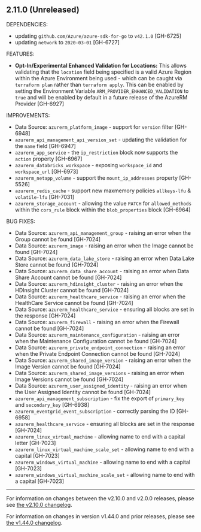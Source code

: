 ## 2.11.0 (Unreleased)

DEPENDENCIES: 

* updating `github.com/Azure/azure-sdk-for-go` to `v42.1.0` [GH-6725]
* updating `network` to `2020-03-01` [GH-6727]

FEATURES:
* **Opt-In/Experimental Enhanced Validation for Locations:** This allows validating that the `location` field being specified is a valid Azure Region within the Azure Environment being used - which can be caught via `terraform plan` rather than `terraform apply`. This can be enabled by setting the Environment Variable `ARM_PROVIDER_ENHANCED_VALIDATION` to `true` and will be enabled by default in a future release of the AzureRM Provider [GH-6927]

IMPROVEMENTS:

* Data Source: `azurerm_platform_image` - support for `version` filter [GH-6948]
* `azurerm_api_management_api_version_set` - updating the validation for the `name` field [GH-6947]
* `azurerm_app_service` - the `ip_restriction` block now supports the `action` property [GH-6967]
* `azurerm_databricks_workspace` - exposing `workspace_id` and `workspace_url` [GH-6973]
* `azurerm_netapp_volume` - support the `mount_ip_addresses` property [GH-5526]
* `azurerm_redis_cache` - support new maxmemory policies `allkeys-lfu` & `volatile-lfu` [GH-7031]
* `azurerm_storage_account` - allowing the value `PATCH` for `allowed_methods` within the `cors_rule` block within the `blob_properties` block [GH-6964]

BUG FIXES:

* Data Source: `azurerm_api_management_group` - raising an error when the Group cannot be found [GH-7024]
* Data Source: `azurerm_image` - raising an error when the Image cannot be found [GH-7024]
* Data Source: `azurerm_data_lake_store` - raising an error when Data Lake Store cannot be found [GH-7024]
* Data Source: `azurerm_data_share_account` - raising an error when Data Share Account cannot be found [GH-7024]
* Data Source: `azurerm_hdinsight_cluster` - raising an error when the HDInsight Cluster cannot be found [GH-7024]
* Data Source: `azurerm_healthcare_service` - raising an error when the HealthCare Service cannot be found [GH-7024]
* Data Source: `azurerm_healthcare_service` - ensuring all blocks are set in the response [GH-7024]
* Data Source: `azurerm_firewall` - raising an error when the Firewall cannot be found [GH-7024]
* Data Source: `azurerm_maintenance_configuration` - raising an error when the Maintenance Configuration cannot be found [GH-7024]
* Data Source: `azurerm_private_endpoint_connection` - raising an error when the Private Endpoint Connection cannot be found [GH-7024]
* Data Source: `azurerm_shared_image_version` - raising an error when the Image Version cannot be found [GH-7024]
* Data Source: `azurerm_shared_image_versions` - raising an error when Image Versions cannot be found [GH-7024]
* Data Source: `azurerm_user_assigned_identity` - raising an error when the User Assigned Identity cannot be found [GH-7024]
* `azurerm_api_management_subscription` - fix the export of `primary_key` and `secondary_key` [GH-6938]
* `azurerm_eventgrid_event_subscription` - correctly parsing the ID [GH-6958]
* `azurerm_healthcare_service` - ensuring all blocks are set in the response [GH-7024]
* `azurerm_linux_virtual_machine` - allowing name to end with a capital letter [GH-7023]
* `azurerm_linux_virtual_machine_scale_set` - allowing name to end with a capital [GH-7023]
* `azurerm_windows_virtual_machine` - allowing name to end with a capital [GH-7023]
* `azurerm_windows_virtual_machine_scale_set` - allowing name to end with a capital [GH-7023]

---

For information on changes between the v2.10.0 and v2.0.0 releases, please see [the v2.10.0 changelog](https://github.com/terraform-providers/terraform-provider-azurerm/blob/v2.10.0/CHANGELOG.md).

For information on changes in version v1.44.0 and prior releases, please see [the v1.44.0 changelog](https://github.com/terraform-providers/terraform-provider-azurerm/blob/v1.44.0/CHANGELOG.md).
